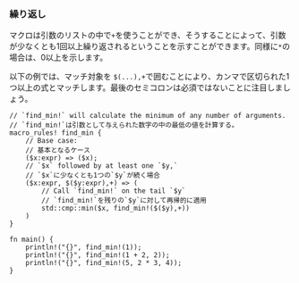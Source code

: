 ### 繰り返し

マクロは引数のリストの中で`+`を使うことができ、そうすることによって、引数が少なくとも1回以上繰り返されるということを示すことができます。同様に`*`の場合は、0以上を示します。

以下の例では、マッチ対象を
`$(...),+`で囲むことにより、カンマで区切られた1つ以上の式とマッチします。最後のセミコロンは必須ではないことに注目しましょう。

    // `find_min!` will calculate the minimum of any number of arguments.
    // `find_min!`は引数として与えられた数字の中の最低の値を計算する。
    macro_rules! find_min {
        // Base case:
        // 基本となるケース
        ($x:expr) => ($x);
        // `$x` followed by at least one `$y,`
        // `$x`に少なくとも1つの`$y`が続く場合
        ($x:expr, $($y:expr),+) => (
            // Call `find_min!` on the tail `$y`
            // `find_min!`を残りの`$y`に対して再帰的に適用
            std::cmp::min($x, find_min!($($y),+))
        )
    }

    fn main() {
        println!("{}", find_min!(1));
        println!("{}", find_min!(1 + 2, 2));
        println!("{}", find_min!(5, 2 * 3, 4));
    }



